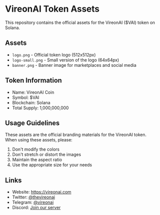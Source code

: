 # VireonAI Token Assets

This repository contains the official assets for the VireonAI ($VAI) token on Solana.

## Assets

- `logo.png` - Official token logo (512x512px)
- `logo-small.png` - Small version of the logo (64x64px)
- `banner.png` - Banner image for marketplaces and social media

## Token Information

- Name: VireonAI Coin
- Symbol: $VAI
- Blockchain: Solana
- Total Supply: 1,000,000,000

## Usage Guidelines

These assets are the official branding materials for the VireonAI token. When using these assets, please:

1. Don't modify the colors
2. Don't stretch or distort the images
3. Maintain the aspect ratio
4. Use the appropriate size for your needs

## Links

- Website: https://vireonai.com
- Twitter: [@thevireonai](https://x.com/thevireonai)
- Telegram: [@vireonai](https://telegram.me/vireonai)
- Discord: [Join our server](https://discord.gg/vireon) 
